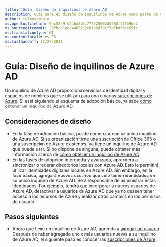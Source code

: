 ```yaml
---
title: 'Guía: Diseño de inquilinos de Azure AD'
description: Guía para el diseño de inquilinos de Azure como parte de una estrategia de adopción básica en la nube
author: telmosampaio
ms.openlocfilehash: 9ac52e9fd44bd8b9c777625002d5960f4f269be2
ms.sourcegitcommit: 29fbcb1eec44802d2c01b6d3bcf7d7bd0bae65fc
ms.translationtype: HT
ms.contentlocale: es-ES
ms.lasthandoff: 02/27/2018
---
```

# <a name="guidance-azure-ad-tenant-design"></a>Guía: Diseño de inquilinos de Azure AD

Un inquilino de Azure AD proporciona servicios de identidad digital y espacios de nombres que se utilizan para una o varias [suscripciones de Azure](subscription-explainer.md). Si está siguiendo el esquema de adopción básico, ya sabe [cómo obtener un inquilino de Azure AD][how-to-get-aad-tenant]. 

## <a name="design-considerations"></a>Consideraciones de diseño

- En la fase de adopción básica, puede comenzar con un único inquilino de Azure AD. Si su organización tiene una suscripción de Office 365 o una suscripción de Azure existentes, ya tiene un inquilino de Azure AD que puede usar. Si no dispone de ninguna, puede obtener más información acerca de [cómo obtener un inquilino de Azure AD][how-to-get-aad-tenant]. 
- En las fases de adopción intermedia y avanzada, aprenderá a sincronizar o federar directorios locales con Azure AD. Esto le permitirá utilizar identidades digitales locales en Azure AD. Sin embargo, en la fase básica, agregará nuevos usuarios que solo tienen identidades en su único inquilino de Azure AD. Será responsable de administrar estas identidades. Por ejemplo, tendrá que incorporar a nuevos usuarios de Azure AD, desactivar a usuarios de Azure AD que ya no deseen tener acceso a los recursos de Azure y realizar otros cambios en los permisos de usuario.

## <a name="next-steps"></a>Pasos siguientes

* Ahora que tiene un inquilino de Azure AD, aprenda a [agregar un usuario][azure-ad-add-user]. Después de haber agregado uno o más usuarios nuevos a su inquilino de Azure AD, el siguiente paso es conocer las [suscripciones de Azure](subscription-explainer.md).

<!-- Links -->

[azure-ad-add-user]: /azure/active-directory/add-users-azure-active-directory?toc=/azure/architecture/cloud-adoption-guide/toc.json
[docs-manage-azure-ad]: /azure/active-directory/active-directory-administer?toc=/azure/architecture/cloud-adoption-guide/toc.json
[docs-tenant]: /azure/active-directory/develop/active-directory-howto-tenant?toc=/azure/architecture/cloud-adoption-guide/toc.json
[docs-associate-subscription]: /azure/active-directory/active-directory-how-subscriptions-associated-directory?toc=/azure/architecture/cloud-adoption-guide/toc.json
[how-to-get-aad-tenant]: /azure/active-directory/develop/active-directory-howto-tenant?toc=/azure/architecture/cloud-adoption-guide/toc.json

